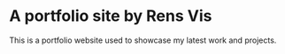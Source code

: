 # A portfolio site by Rens Vis

This is a portfolio website used to showcase my latest work and projects.
